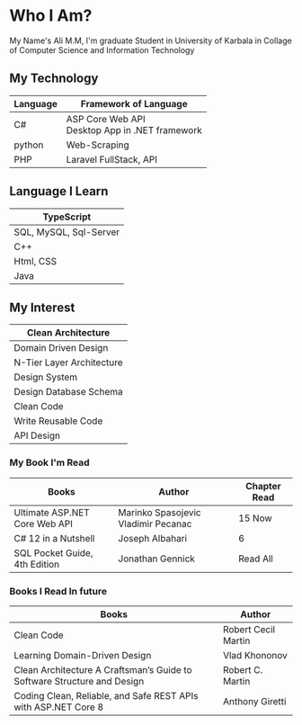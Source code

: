 # Who I Am?
My Name's Ali M.M, I'm graduate Student in University of Karbala in Collage of Computer Science and Information Technology

## My Technology

| Language   | Framework of Language                             |
| ---------- | ------------------------------------------------- |
| C#         | ASP Core Web API<br>Desktop App in .NET framework |
| python     | Web-Scraping                                      |
| PHP        | Laravel FullStack, API                            |

## Language I Learn

| TypeScript             |
| ---------------------- |
| SQL, MySQL, Sql-Server |
| C++                    |
| Html, CSS              |
| Java                   |

## My Interest
| Clean Architecture        |
| ------------------------- |
| Domain Driven Design      |
| N-Tier Layer Architecture |
| Design System             |
| Design Database Schema    |
| Clean Code                |
| Write Reusable Code       |
| API Design                |

### My Book I'm Read

| Books                         | Author                              | Chapter Read |
| ----------------------------- | ----------------------------------- | ------------ |
| Ultimate ASP.NET Core Web API | Marinko Spasojevic Vladimir Pecanac | 15 Now       |
| C# 12 in a Nutshell           | Joseph Albahari                     | 6            |
| SQL Pocket Guide, 4th Edition | Jonathan Gennick                    | Read All     |


### Books I Read In future

| Books                                                                   | Author              |
| ----------------------------------------------------------------------- | ------------------- |
| Clean Code                                                              | Robert Cecil Martin |
| Learning Domain-Driven Design                                           | Vlad Khononov       |
| Clean Architecture A Craftsman’s Guide to Software Structure and Design | Robert C. Martin    |
| Coding Clean, Reliable, and Safe REST APIs with ASP.NET Core 8          | Anthony Giretti     |
